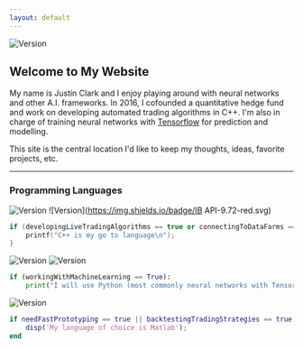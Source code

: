 ```yaml
---
layout: default
---
```


![Version](https://img.shields.io/badge/Version-0.3-orange.svg)

## Welcome to My Website

My name is Justin Clark and I enjoy playing around with neural networks and other A.I. frameworks. In 2016, I cofounded a quantitative hedge fund and work on developing automated trading algorithms in C++. I'm also in charge of training neural networks with [Tensorflow](https://tensorflow.org/) for prediction and modelling.

This site is the central location I'd like to keep my thoughts, ideas, favorite projects, etc.

* * *

### Programming Languages

![Version](https://img.shields.io/badge/C++-11-blue.svg) ![Version](https://img.shields.io/badge/IB API-9.72-red.svg)

```c++
if (developingLiveTradingAlgorithms == true or connectingToDataFarms == true){
    printf("C++ is my go to language\n");
}
```

![Version](https://img.shields.io/badge/Python-2.7-green.svg) ![Version](https://img.shields.io/badge/Tensorflow-0.12-yellow.svg)

```python
if (workingWithMachineLearning == True):
    print("I will use Python (most commonly neural networks with Tensorflow)") 
```

![Version](https://img.shields.io/badge/Matlab-16a-lightgrey.svg)
```matlab
if needFastPrototyping == true || backtestingTradingStrategies == true
    disp('My language of choice is Matlab');
end
```

